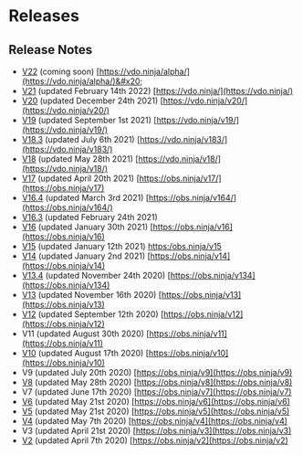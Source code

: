 # Releases

## Release Notes

* [V22](../advanced-settings/upcoming-parameters/) (coming soon) [https://vdo.ninja/alpha/](https://vdo.ninja/alpha/)&#x20;
* [V21](../older-releases/v21.md) (updated February 14th 2022) [https://vdo.ninja/](https://vdo.ninja/)
* [V20](v20.md) (updated December 24th 2021) [https://vdo.ninja/v20/](https://vdo.ninja/v20/)
* [V19](v19.md) (updated September 1st 2021) [https://vdo.ninja/v19/](https://vdo.ninja/v19/)
* [V18.3](v18/v18.3.md) (updated July 6th 2021) [https://vdo.ninja/v183/](https://vdo.ninja/v183/)
* [V18](v18.md) (updated May 28th 2021) [https://vdo.ninja/v18/](https://vdo.ninja/v18/)
* [V17](v17-release-notes.md) (updated April 20th 2021) [https://obs.ninja/v17/](https://obs.ninja/v17)
* [V16.4](v16-release-notes/v16.4-update-notes.md) (updated March 3rd 2021) [https://obs.ninja/v164/](https://obs.ninja/v164/)
* [V16.3](v16-release-notes/v16.3-update-notes.md) (updated February 24th 2021)
* [V16](v16-release-notes/) (updated January 30th 2021) [https://obs.ninja/v16](https://obs.ninja/v16)
* [V15](v15-release-notes.md) (updated January 12th 2021) [https:/](https://obs.ninja/v15)[obs.ninja/v15](https://obs.ninja/v15)
* [V14](https://github.com/steveseguin/obsninja/wiki/v14-release-notes) (updated January 2nd 2021) [https://obs.ninja/v14](https://obs.ninja/v14)
* [V13.4](../releases/v13/v13.4.md) (updated November 24th 2020) [https://obs.ninja/v134](https://obs.ninja/v134)
* [V13](../releases/v13/) (updated November 16th 2020) [https://obs.ninja/v13](https://obs.ninja/v13)
* [V12](../releases/v12.md) (updated September 12th 2020) [https://obs.ninja/v12](https://obs.ninja/v12)
* V11 (updated August 30th 2020) [https://obs.ninja/v11](https://obs.ninja/v11)
* [V10](https://www.reddit.com/r/OBSNinja/comments/ib7vhk/version\_10\_released\_text\_chat\_and\_more\_added\_see/) (updated August 17th 2020) [https://obs.ninja/v10](https://obs.ninja/v10)
* V9 (updated July 20th 2020) [https://obs.ninja/v9](https://obs.ninja/v9)
* [V8](https://www.reddit.com/r/OBSNinja/comments/hhba50/version\_8\_just\_released\_see\_the\_change\_log\_here/) (updated May 28th 2020) [https://obs.ninja/v8](https://obs.ninja/v8)
* V7 (updated June 17th 2020) [https://obs.ninja/v7](https://obs.ninja/v7)
* [V6](https://www.reddit.com/r/OBSNinja/comments/gy7h4g/site\_updated\_on\_june\_7th\_please\_find\_the\_change/) (updated May 21st 2020) [https://obs.ninja/v6](https://obs.ninja/v6)
* [V5](https://www.reddit.com/r/OBSNinja/comments/gobivl/new\_version\_released\_performance\_improvements/) (updated May 21st 2020) [https://obs.ninja/v5](https://obs.ninja/v5)
* [V4](https://www.reddit.com/r/OBSNinja/comments/gf5pd3/new\_version\_released\_today\_along\_with\_new/) (updated May 7th 2020) [https://obs.ninja/v4](https://obs.ninja/v4)
* V3 (updated April 21st 2020) [https://obs.ninja/v3](https://obs.ninja/v3)
* [V2](https://www.reddit.com/r/OBSNinja/comments/fwr3fy/obs\_ninja\_just\_updated\_new\_experimental/) (updated April 7th 2020) [https://obs.ninja/v2](https://obs.ninja/v2)

